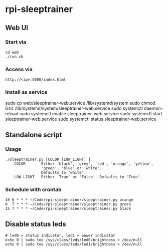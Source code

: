 # rpi-sleeptrainer

## Web UI
### Start via
````
cd web
./run.sh
````

### Access via
````
http://<ip>:5000/index.html
````

### Install as service
sudo cp web/sleeptrainer-web.service /lib/systemd/system
sudo chmod 644 /lib/systemd/system/sleeptrainer-web.service
sudo systemctl daemon-reload
sudo systemctl enable sleeptrainer-web.service
sudo systemctl start sleeptrainer-web.service
sudo systemctl status sleeptrainer-web.service

## Standalone script

### Usage
````
./sleeptrainer.py [COLOR [LOW_LIGHT] ]
    COLOR       Either 'black', 'grey', 'red', 'orange', 'yellow',
                'green', 'blue' or 'white'.
                Defaults to 'white'.
    LOW_LIGHT   Either 'True' or 'False'. Defaults to 'True'.
````

### Schedule with crontab
````
45 6 * * * ~/Code/rpi-sleeptrainer/sleeptrainer.py orange
0  7 * * * ~/Code/rpi-sleeptrainer/sleeptrainer.py green
15 7 * * * ~/Code/rpi-sleeptrainer/sleeptrainer.py black
````

## Disable status leds
````
# led0 = status indicator, led1 = power indicator
echo 0 | sudo tee /sys/class/leds/led0/brightness > /dev/null
echo 0 | sudo tee /sys/class/leds/led1/brightness > /dev/null
